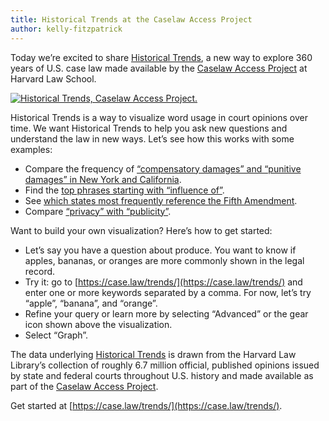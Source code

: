 ```yaml
---
title: Historical Trends at the Caselaw Access Project
author: kelly-fitzpatrick
---
```

Today we’re excited to share [Historical Trends](https://case.law/trends/), a new way to explore 360 years of U.S. case law made available by the [Caselaw Access Project](https://case.law/) at Harvard Law School.

[![Historical Trends, Caselaw Access Project.](https://lil-blog-media.s3.amazonaws.com/main_twitter.png)](https://case.law/trends/)

Historical Trends is a way to visualize word usage in court opinions over time. We want Historical Trends to help you ask new questions and understand the law in new ways. Let’s see how this works with some examples:

* Compare the frequency of [“compensatory damages” and “punitive damages” in New York and California](https://case.law/trends/?q=ny%3A%20compensatory%20damages,%20ny%3A%20punitive%20damages,%20cal%3A%20compensatory%20damages,%20cal%3A%20punitive%20damages). 
* Find the [top phrases starting with “influence of”](https://case.law/trends/?q=influence%20of%20%2a).
* See [which states most frequently reference the Fifth Amendment](https://case.law/trends/?q=%2a%3A%20Fifth%20Amendment). 
* Compare [“privacy” with “publicity”](https://case.law/trends/?q=privacy,%20publicity).

Want to build your own visualization? Here’s how to get started:

* Let’s say you have a question about produce. You want to know if apples, bananas, or oranges are more commonly shown in the legal record.
* Try it: go to [https://case.law/trends/](https://case.law/trends/) and enter one or more keywords separated by a comma. For now, let’s try “apple”, “banana”, and “orange”.
* Refine your query or learn more by selecting “Advanced” or the gear icon shown above the visualization.
* Select “Graph”.

The data underlying [Historical Trends](https://case.law/trends/) is drawn from the Harvard Law Library’s collection of roughly 6.7 million official, published opinions issued by state and federal courts throughout U.S. history and made available as part of the [Caselaw Access Project](https://case.law/).

Get started at [https://case.law/trends/](https://case.law/trends/).
